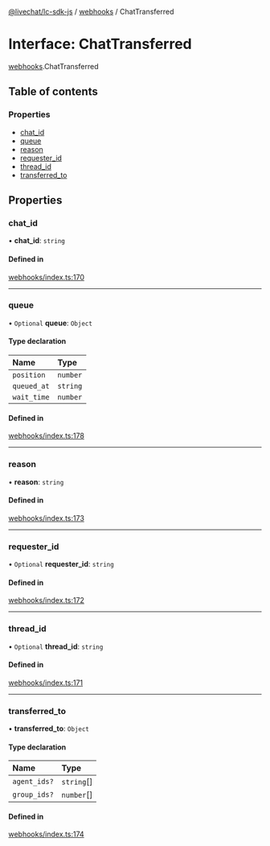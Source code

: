 [@livechat/lc-sdk-js](../README.md) / [webhooks](../modules/webhooks.md) / ChatTransferred

# Interface: ChatTransferred

[webhooks](../modules/webhooks.md).ChatTransferred

## Table of contents

### Properties

- [chat\_id](webhooks.ChatTransferred.md#chat_id)
- [queue](webhooks.ChatTransferred.md#queue)
- [reason](webhooks.ChatTransferred.md#reason)
- [requester\_id](webhooks.ChatTransferred.md#requester_id)
- [thread\_id](webhooks.ChatTransferred.md#thread_id)
- [transferred\_to](webhooks.ChatTransferred.md#transferred_to)

## Properties

### chat\_id

• **chat\_id**: `string`

#### Defined in

[webhooks/index.ts:170](https://github.com/livechat/lc-sdk-js/blob/c7b3817/src/webhooks/index.ts#L170)

___

### queue

• `Optional` **queue**: `Object`

#### Type declaration

| Name | Type |
| :------ | :------ |
| `position` | `number` |
| `queued_at` | `string` |
| `wait_time` | `number` |

#### Defined in

[webhooks/index.ts:178](https://github.com/livechat/lc-sdk-js/blob/c7b3817/src/webhooks/index.ts#L178)

___

### reason

• **reason**: `string`

#### Defined in

[webhooks/index.ts:173](https://github.com/livechat/lc-sdk-js/blob/c7b3817/src/webhooks/index.ts#L173)

___

### requester\_id

• `Optional` **requester\_id**: `string`

#### Defined in

[webhooks/index.ts:172](https://github.com/livechat/lc-sdk-js/blob/c7b3817/src/webhooks/index.ts#L172)

___

### thread\_id

• `Optional` **thread\_id**: `string`

#### Defined in

[webhooks/index.ts:171](https://github.com/livechat/lc-sdk-js/blob/c7b3817/src/webhooks/index.ts#L171)

___

### transferred\_to

• **transferred\_to**: `Object`

#### Type declaration

| Name | Type |
| :------ | :------ |
| `agent_ids?` | `string`[] |
| `group_ids?` | `number`[] |

#### Defined in

[webhooks/index.ts:174](https://github.com/livechat/lc-sdk-js/blob/c7b3817/src/webhooks/index.ts#L174)
